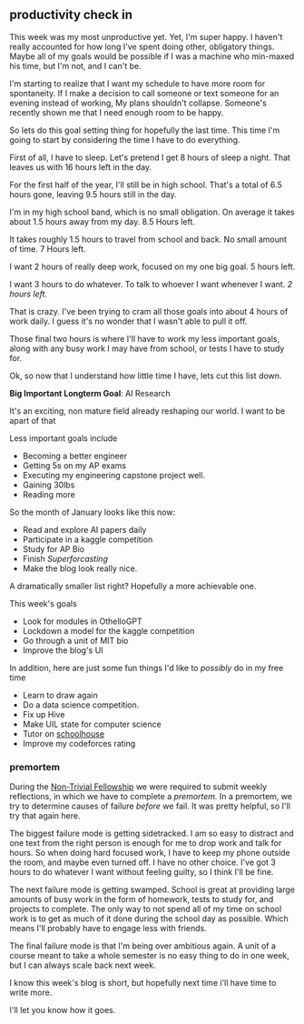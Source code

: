 ## productivity check in

This week was my most unproductive yet. Yet, I'm super happy. I haven't really accounted for how long I've spent doing other, obligatory things. Maybe all of my goals would be possible if I was a machine who min-maxed his time, but I'm not, and I can't be. 

I'm starting to realize that I want my schedule to have more room for spontaneity. If I make a decision to call someone or text someone for an evening instead of working, My plans shouldn't collapse. Someone's recently shown me that I need enough room to be happy.

So lets do this goal setting thing for hopefully the last time. This time I'm going to start by considering the time I have to do everything.

First of all, I have to sleep. Let's pretend I get 8 hours of sleep a night. That leaves us with 16 hours left in the day.

For the first half of the year, I'll still be in high school. That's a total of 6.5 hours gone, leaving 9.5 hours still in the day.

I'm in my high school band, which is no small obligation. On average it takes about 1.5 hours away from my day. 8.5 Hours left.

It takes roughly 1.5 hours to travel from school and back. No small amount of time. 7 Hours left.

I want 2 hours of really deep work, focused on my one big goal. 5 hours left. 

I want 3 hours to do whatever. To talk to whoever I want whenever I want. *2 hours left.*

That is crazy. I've been trying to cram all those goals into about 4 hours of work daily. I guess it's no wonder that I wasn't able to pull it off. 

Those final two hours is where I'll have to work my less important goals, along with any busy work I may have from school, or tests I have to study for. 

Ok, so now that I understand how little time I have, lets cut this list down.

**Big Important Longterm Goal**: AI Research

It's an exciting, non mature field already reshaping our world. I want to be apart of that

Less important goals include

* Becoming a better engineer
* Getting 5s on my AP exams
* Executing my engineering capstone project well.
* Gaining 30lbs
* Reading more

So the month of January looks like this now: 

* Read and explore AI papers daily
* Participate in a kaggle competition
* Study for AP Bio
* Finish *Superforcasting*
* Make the blog look really nice.

A dramatically smaller list right? Hopefully a more achievable one.

This week's goals

* Look for modules in OthelloGPT
* Lockdown a model for the kaggle competition
* Go through a unit of MIT bio
* Improve the blog's UI

In addition, here are just some fun things I'd like to *possibly* do in my free time

* Learn to draw again
* Do a data science competition.
* Fix up Hive
* Make UIL state for computer science
* Tutor on [schoolhouse](https://schoolhouse.world/)
* Improve my codeforces rating

### premortem

During the [Non-Trivial Fellowship](https://www.non-trivial.org/) we were required to submit weekly reflections, in which we have to complete a *premortem.* In a premortem, we try to determine causes of failure *before* we fail. It was pretty helpful, so I'll try that again here. 

The biggest failure mode is getting sidetracked. I am so easy to distract and one text from the right person is enough for me to drop work and talk for hours. So when doing hard focused work, I have to keep my phone outside the room, and maybe even turned off. I have no other choice. I've got 3 hours to do whatever I want without feeling guilty, so I think I'll be fine.

The next failure mode is getting swamped. School is great at providing large amounts of busy work in the form of homework, tests to study for, and projects to complete. The only way to not spend all of my time on school work is to get as much of it done during the school day as possible. Which means I'll probably have to engage less with friends. 

The final failure mode is that I'm being over ambitious again. A unit of a course meant to take a whole semester is no easy thing to do in one week, but I can always scale back next week.

I know this week's blog is short, but hopefully next time i'll have time to write more. 

I'll let you know how it goes.